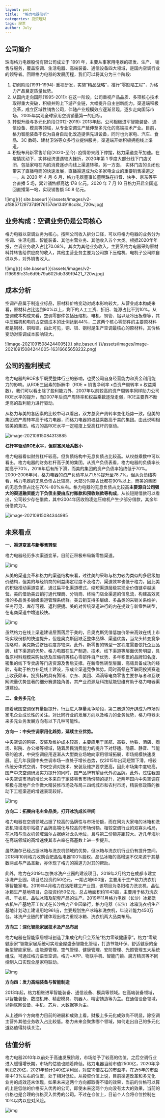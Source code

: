 ```yaml
---
layout: post
title:  "格力电器简析"
categories: 投资理财
tags: 股票
author: July
---
```


## 公司简介

珠海格力电器股份有限公司成立于 1991 年，主要从事家用电器的研发、生产、 销售与服务，覆盖空调、生活电器、高端装备、通信设备四大领域，是国内空调行业的领导者。回顾格力电器的发展历程，我们可以将其分为三个阶段:

1. 初创阶段(1991-1994): 重视研发，实施“精品战略”，推行“零缺陷工程”，为格力产品奠定质量优势。
2. 从国内走向国际(1995-2011): 在这一阶段，公司重视产品品质、多项核心技术取得重大突破，积极并购上下游产业链，大幅提升自主创新能力。渠道端积极变革，成立区域性销售公司，伴随产业规模效应逐渐显现，逐步走向国际市场，2005年实现全球家用空调销量第一的目标。
3. 转型升级与多元化阶段(2012-2019): 2013年起，公司相继进军智能装备、通信设备、模具等领域，从专业空调生产延伸至多元化的高端技术产业。目前，格力智能装备不仅为自身自动化改造提供先进设备，同时也为家电、汽车、食品、3C 数码、建材卫浴等众多行业提供服务。渠道端开始积极拥抱线上渠道。
4. 积极布局新零售阶段(2020-至今): 疫情带来线下停摆，格力渠道变革加速。在疫情扰动下，实体经济遭遇较大挫折，2020年第 1 季度大部分线下门店关闭，包括家电在内的消费逐步向线上渠道转移。另一方面， 实体门店的关闭也带来了直播电商的快速发展，直播渠道成为众多家电企业的重要销售渠道之一。从 2020 年 4 月-6 月，格力电器董事长董明珠在抖音、快手、京东等平台直播 5 场，累计销售额高达 178 亿元。2020 年 7 月 10 日格力开启全国巡回直播第一站，实现销售额 50.8 亿元。

![img]({{ site.baseurl }}/assets/images/v2-af8857129737d9f76157de134918cc8c_720w.jpg)

## 业务构成：空调业务仍是公司核心

格力电器以空调业务为核心。按照公司收入拆分口径，可以将格力电器的业务分为空调、生活电器、智能装备、其他主营业务、其他收入五个大类。根据2020年年报，空调业务收入占比70.08%，其次为其他业务收入，主要系格力电器采购原材料并转售给供应商的收入，其他主营业务主要为公司旗下压缩机、电机子公司除自供以外，对外销售收入。

![img]({{ site.baseurl }}/assets/images/v2-f19698fc31c6d9b79a602fdb389f9421_720w.jpg)

## 成本分析

空调产品属于制造业标品，原材料价格变动对成本影响较大。从营业成本构成来看，原材料占比达到90%以上，剩下的人工工资、折旧、能源占比不到10%。从空调成本构成来看，空调零部件包括压缩机、电机、铜管、铝以及冷压板卷等，其中压缩机和电机占空调成本的比例达到44%，二这两个核心零部件的主要原材料都是钢材、铜和铝。由此可见，铜、铝、钢材是生产空调最核心的原材料，其价格变动对空调成本影响较大。

![image-20210915084244005]({{ site.baseurl }}/assets/images/image-20210915084244005-16316665658232.png)

## 公司的盈利模式

格力电器的ROE水平既受整体行业的影响，也受公司自身经营能力和资金利用能力的影响。从ROE三因素的拆解中（ROE = 销售净利率 x总资产周转率 x 权益乘数），我们可以看出除了盈利能力外，2007年以前较高的资产周转率同样助力公司ROE水平的提升，而2007年后资产周转率和权益乘数逐渐走弱，ROE主要靠不断走高的盈利能力进行驱动。

从格力与美的各因素的比较中可以看出，双方总资产周转率变化趋势一致，但美的集团资产周转率高于格力电器，而格力电器的权益乘数高于美的集团。由此说明相较美的集团，格力的高ROE水平一定程度上受高杠杆的驱动。

![image-20210915084313885](D:\Project\github\Rosanne-Luo-io\Rosanne-Luo.github.io\_posts\格力电器简析.assets\image-20210915084313885-16316665950873.png)

**杠杆率驱动ROE水平，但财富风险系数小**

格力电器看似财务杠杆较高，但负债结构中无息负债占比较高。从权益乘数中可以看出，格力电器的财务杠杆高于美的集团。从资产负债表看，格力电器的负债率长期高于70%，2016年后有所下滑，而美的集团的资产负债率始终低于70%。2000-2006年间，格力电器的资产负债率从71.5%提升至78.7%。但从负债结构看，格力电器的无息负债占比较高，大部分时期占比都在90%以上，而美的集团的无息负债占比在70%-80%左右。格力电器的无息负债占比较高**主要源自公司强大的渠道融资能力下负债主要由应付账款和预收账款等构成**。从长短期借款可以看出，公司较少存在借款，其中2004年因收购凌达压缩机产生少部分借款，其余年份借款为0。

![image-20210915084344985](D:\Project\github\Rosanne-Luo-io\Rosanne-Luo.github.io\_posts\格力电器简析.assets\image-20210915084344985-16316666261294.png)

## 未来看点

**一、渠道变革与新零售转型**

格力电器经历多次渠道变革，目前正积极布局新零售渠道。

![img](D:\Project\github\Rosanne-Luo-io\Rosanne-Luo.github.io\_posts\格力电器简析.assets\v2-ff0c24b11d719d012e169f2781e85e90_720w.jpg)

从美的渠道变革和格力的渠道结构来看，过往美的采取与格力较为类似的多层级加价结构，但美的与经销商的利益绑定程度不及格力，渠道效率也低于格力，因此美的积极推动渠道变革，通过扁平化渠道模式，缩短渠道层级实现全价值链卓越运营。美的借助美云销打通代理商、分销商、终端门店全渠道的信息流，构建高效灵活的多品类多层级渠道管理系统群。美云销支持多层级、多品类的采销关系维护，任务可见、库存可视、返利便捷。美的对传统渠道进行的内在提效与新零售转型，在电商渠道中增速较快。

![img](D:\Project\github\Rosanne-Luo-io\Rosanne-Luo.github.io\_posts\格力电器简析.assets\v2-d0e33843c7779f24d0d7c46046132eb5_720w.jpg)

虽然格力在线上渠道建设层面落后于美的，且奥克斯凭借低加价带来高效在线上市场实现份额的快速提升，但是奥克斯因缺乏整体品牌、渠道优势，当龙头转变竞争策略时，奥克斯受挤压程度亦较深。此外，新零售的转型一定程度需要依托企业品牌、线下渠道的优势。格力电器在生产制造、技术、线下渠道等层面优势明显，具备原材料规模采购优势及压缩机等核心零部件自产优势、多年积累的品牌知名度、密集的线下专卖店等门店资源及售后支撑。在新零售转型层面，高瓴具备成功的经验，有助于格力补足线上建设，形成全渠道竞争优势。同时高瓴在互联网投资赛道上收获颇丰，投资标的具有腾讯、京东、美团、滴滴等电商零售主要参与者和互联网流量优势显著的细分赛道独角兽，其产业资源及科技赋能思维有助于格力电器渠道建设。

**二、业务多元化**

随着我国空调保有量额提升，行业进入存量竞争阶段，第二赛道的开辟成为市场对家电企业成长性的关注。对比同行业的发展方向以及格力的业务优势，格力电器未来多元业务发展方向有以下几种可能性。

**方向一：中央空调家用化趋势，延续主业优势。**

中央空调的购买、安装及维护成本较高，主要应用于民航、高铁、地铁、酒店、商场、影院、办公楼等领域，随着居民消费能力的提升下对舒适、隐蔽、静音、节能等的追求，中央空调应用逐渐从大型商业场地向家用领域拓展，市场规模快速发展。近几年我国中央空调市场一直处于增长态势，仅2015年出现短暂下滑。相较传统分体式空调，中央空调对技术、安装及维护要求更高，因此市场集中度较高。国产中央空调研发实力提升的同时，国产品牌有望替代外资品牌。此外，过往我国中央空调市场的增长大多来自于家装零售市场份额的提升，近两年国内中央空调在积极与房地产合作做大精装修市场及布局三四线城市和农村市场，精装修政策的推动下工程渠道的增速表现较好。

![img](D:\Project\github\Rosanne-Luo-io\Rosanne-Luo.github.io\_posts\格力电器简析.assets\v2-4fe2b4596f52b6bc9540e11a64f105ba_720w.jpg)

**方向二：拓展白电主业品类，打开冰洗成长空间**

格力电器在空调领域占据了较高的品牌性与市场份额，而在同为大家电的冰箱和洗衣机领域海尔站稳了品牌高端化与较高的市场份额。相较空调行业的双寡头格局，在冰箱与洗衣机领域海尔占据绝对龙头地位，且与第二份额差距较大。近几年海尔在高端领域的高增速使其市占率在高基数上进一步提升。

虽然海尔已经占据冰箱与洗衣机领域的优势，但冰箱与洗衣机行业仍有提升空间。2018年10月格力收购合肥晶弘电器100%股权。晶弘冰箱的高增速不仅来源于其基数两点与产品革新，亦体现了格力的渠道力对其的帮助。

此外，格力在2019年加快冰洗产业园的建设项目。2019年2月格力在成都市建立冰洗产业园，项目总投资约50亿元，一期占地600亩，主要用于生产格力洗衣机等智能家电。2019年4月格力在洛阳建立产业园，该项目为洛阳格力洗衣机、晶弘冰箱生产基地项目，总投资约50亿元，总占地面积约1043亩，主要用于格力洗衣机、干衣机、晶弘冰箱及配套产品的生产。2019年11月格力电器（长沙）冰箱洗衣机生产基地开工仪式在长沙格力产业园举行，格力电器（长沙）冰箱洗衣机生产基地计划动工建设用地961亩，主要规划生产冰箱和洗衣机，年设计能力450万台。冰洗产业链的扩建体现出格力重视冰箱、洗衣机两大品类布局。

**方向三：深化智能家居技术及产品布局**

格力电器在智能家居领域创造了集成化的只会系统“格力零碳健康家”。格力“零碳健康家”智能家居系统可实现全屋盛泰智能化管理，打造节能环保、舒适健康的全新型智能家居。由能源管理、空气管理、健康管理、安防管理、光照管理五大系统组成，可通过格力语音空调，格力+APP、物联手机、智能门锁、魔方精灵等不同控制入口实现全屋家电联动。

![img](D:\Project\github\Rosanne-Luo-io\Rosanne-Luo.github.io\_posts\格力电器简析.assets\v2-b1bb836f7000aa39797f696b793b0b77_720w.jpg)

**方向四：发力高端装备与智能制造**

2013年起，格力相继进军智能装备、通信设备、模具等领域。在高端装备领域，以智能装备、数控机床、精密模具、机器人、精密铸造等为主。在通信设备领域，以物联网设备、手机、芯片、大数据等为主。

从上述四个方向格力目前的进展和成效上看，财报上多元化成效尚不明显，除空调主营外其他业务收入占比较低。格力未来会聚焦哪个领域，如何走出自己的多元化道路值得持续关注。

## 估值分析

格力电器2010年以前处于高速发展阶段，市场给予了较高的估值，之后空调行业进入缓慢增长期，市场的估值也随着降低。格力电器当前市值2500亿，2020年净利润220亿，2021年预计240亿净利润，对应10倍左右的市盈率，在近5年的市盈率中13%左右的位置，处于相对低位。从投资价值上说，目前渠道改革和多元化业务的成效还未体现，如果未来这两个方向都取得不错的效果，当前的价格可以算的上是低估的价格买入优秀的公司，即使未来这两个方向没有太大的效果，当前的价格也是合理的价格买入优秀的公司。不过在仓位上，目前个人会将仓位控制在10%以内以应对风险。

![img](D:\Project\github\Rosanne-Luo-io\Rosanne-Luo.github.io\_posts\格力电器简析.assets\v2-7861251a0918594d62bd3ef025c1b548_720w.jpg)